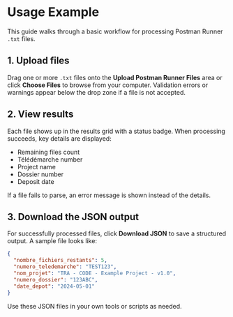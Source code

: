 # Usage Example

This guide walks through a basic workflow for processing Postman Runner `.txt` files.

## 1. Upload files

Drag one or more `.txt` files onto the **Upload Postman Runner Files** area or click **Choose Files** to browse from your computer. Validation errors or warnings appear below the drop zone if a file is not accepted.

## 2. View results

Each file shows up in the results grid with a status badge. When processing succeeds, key details are displayed:

- Remaining files count
- Télédémarche number
- Project name
- Dossier number
- Deposit date

If a file fails to parse, an error message is shown instead of the details.

## 3. Download the JSON output

For successfully processed files, click **Download JSON** to save a structured output. A sample file looks like:

```json
{
  "nombre_fichiers_restants": 5,
  "numero_teledemarche": "TEST123",
  "nom_projet": "TRA - CODE - Example Project - v1.0",
  "numero_dossier": "123ABC",
  "date_depot": "2024-05-01"
}
```

Use these JSON files in your own tools or scripts as needed.
